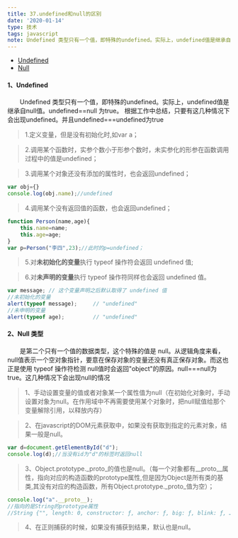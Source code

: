 ```yaml
---
title: 37.undefined和null的区别
date: '2020-01-14'
type: 技术
tags: javascript
note: Undefined 类型只有一个值，即特殊的undefined。实际上，undefined值是继承自null的值。undefined==null 为true。null值表示一个空对象指针，要意在保存对象的变量还没有真正保存对象。而这也正是使用 typeof 操作符检测 null值时会返回"object"的原因。null===null为true。
---
```

<ul>
    <li><a href="#a1">Undefined</a></li>
    <li><a href="#a2">Null</a></li>
</ul>

<h4><span id="a1">1、Undefined</span></h4>

&#8195;&#8195;Undefined 类型只有一个值，即特殊的undefined。实际上，undefined值是继承自null值。undefined==null 为true。
根据工作中总结，只要有这几种情况下会出现undefined。并且undefined===undefined为true 

>1.定义变量，但是没有初始化时,如var a；

>2.调用某个函数时，实参个数小于形参个数时，未实参化的形参在函数调用过程中的值是undefined；

>3.调用某个对象还没有添加的属性时，也会返回undefined； 

```js
var obj={}   
console.log(obj.name);//undefined
```
>4.调用某个没有返回值的函数，也会返回undefined；

```js
function Person(name,age){
    this.name=name;
    this.age=age;
}
var p=Person("李四",23);//此时的p=undefined；
```
>5.对<strong>未初始化的变量</strong>执行 typeof 操作符会返回 undefined 值;  
 
>6.对<strong>未声明的变量</strong>执行 typeof 操作符同样也会返回 undefined 值。

```js
var message; // 这个变量声明之后默认取得了 undefined 值   
//未初始化的变量
alert(typeof message);     // "undefined"  
//未申明的变量
alert(typeof age);         // "undefined"   
```

<h4><span id="a2">2、Null 类型</span></h4> 

&#8195;&#8195;是第二个只有一个值的数据类型，这个特殊的值是 null。从逻辑角度来看，null值表示一个空对象指针，要意在保存对象的变量还没有真正保存对象。而这也正是使用 typeof 操作符检测 null值时会返回"object"的原因。null===null为true。这几种情况下会出现null的情况

>1、手动设置变量的值或者对象某一个属性值为null（在初始化对象时，手动设置对象为null。在作用域中不再需要使用某个对象时，把null赋值给那个变量解除引用，以释放内存）    

>2、在javascript的DOM元素获取中，如果没有获取到指定的元素对象，结果一般是null。    

```js
var d=document.getElementById("d");
console.log(d);//当没有id为"d"的标签时返回null
```
>3、Object.prototype._proto_的值也是null。（每一个对象都有__proto__属性，指向对应的构造函数的prototype属性,但是因为Object是所有类的基类,其没有对应的构造函数，所有Object.prototype._proto_值为空）；

```js
console.log("a".__proto__);
//指向的是String的prototype属性
//String {"", length: 0, constructor: ƒ, anchor: ƒ, big: ƒ, blink: ƒ, …}
```

>4、在正则捕获的时候，如果没有捕获到结果，默认也是null。

<Valine></Valine>